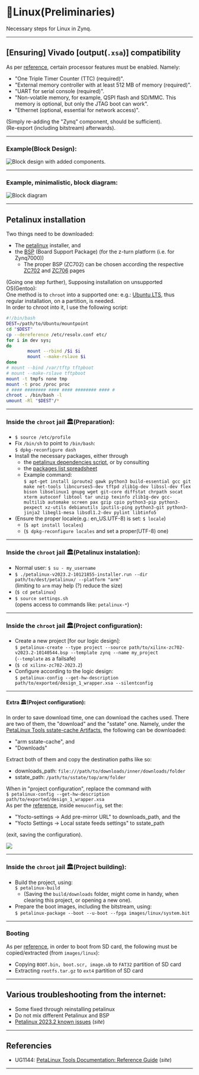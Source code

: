 # 🌷Linux(Preliminaries)

Necessary steps for Linux in Zynq.

---

## [Ensuring\] Vivado [output(`.xsa`)\] compatibility

As per [reference], certain processor features must be enabled. Namely:

* "One Triple Timer Counter (TTC) (required)".
* "External memory controller with at least 512 MB of memory (required)".
* "UART for serial console (required)".
* "Non-volatile memory, for example, QSPI flash and SD/MMC. This memory is optional, but only the JTAG boot can work".
* "Ethernet (optional, essential for network access)".

(Simply re-adding the "Zynq" component, should be sufficient).  
(Re-export (including bitstream) afterwards).

---

### Example(Block Design):
![](images/block_design "Block design with added components.")

---

### Example, minimalistic, block diagram:
![](images/block_diagram "Block diagram")
<!-- $ write_bd_layout -force -format svg -verbose /tmp/block_diagram.svg -->

---

## Petalinux installation

Two things need to be downloaded:

* The [petalinux] installer, and
* the [BSP][petalinux] (Board Support Package) (for the z-turn platform (i.e. for Zynq7000))
    * The proper BSP (ZC702) can be chosen according the respective [ZC702] and [ZC706] pages

(Going one step further), Supposing installation on unsupported OS(Gentoo):  
One method is to `chroot` into a supported one: e.g.: [Ubuntu LTS][Ubuntu], thus regular installation, on a partition, is needed.  
In order to chroot into it, I use the following script:  
```bash
#!/bin/bash
DEST=/path/to/Ubuntu/mountpoint
cd "$DEST"
cp --dereference /etc/resolv.conf etc/
for i in dev sys;
do
        mount --rbind /$i $i
        mount --make-rslave $i
done
# mount --bind /var/tftp tftpboot
# mount --make-rslave tftpboot
mount -t tmpfs none tmp
mount -t proc /proc proc
# #### ######## #### #### ######## #### #
chroot . /bin/bash -l                                                                                                                                                                                                                          
umount -Rl "$DEST"/*
```

---

### Inside the `chroot` jail 🏛️(Preparation):
* `$ source /etc/profile`
* Fix `/bin/sh` to point to `/bin/bash`:  
  `$ dpkg-reconfigure dash`
* Install the necessary packages, either through
    * the [petalinux dependencies script][plnx], or by consulting
    * the [packages list spreadsheet][xlsx]
    * Example command:  
      `$ apt-get install iproute2 gawk python3 build-essential gcc git make net-tools libncurses5-dev tftpd zlib1g-dev libssl-dev flex bison libselinux1 gnupg wget git-core diffstat chrpath socat xterm autoconf libtool tar unzip texinfo zlib1g-dev gcc-multilib automake screen pax gzip cpio python3-pip python3-pexpect xz-utils debianutils iputils-ping python3-git python3-jinja2 libegl1-mesa libsdl1.2-dev pylint libtinfo5`
* (Ensure the proper locale(e.g.: en_US.UTF-8) is set: `$ locale`)
    * (`$ apt install locales`)
    * (`$ dpkg-reconfigure locales` and set a proper(UTF-8) one)

---

### Inside the `chroot` jail 🏛️(Petalinux instalation):

* Normal user: `$ su - my_username`
* `$ ./petalinux-v2023.2-10121855-installer.run --dir path/to/dest/petalinux/ --platform "arm"`  
  (limiting to `arm` may help (?) reduce the size)
* (`$ cd petalinux`)
* `$ source settings.sh`  
  (opens access to commands like: `petalinux-*`)

---

### Inside the `chroot` jail 🏛️(Project configuration):

* Create a new project [for our logic design\]:  
  `$ petalinux-create --type project --source path/to/xilinx-zc702-v2023.2-10140544.bsp --template zynq --name my_project`  
  (`--template` as a failsafe)
* (`$ cd xilinx-zc702-2023.2`)
* Configure according to the logic design:  
  `$ petalinux-config --get-hw-description path/to/exported/design_1_wrapper.xsa --silentconfig`

---

#### Extra 🏛️(Project configuration):
In order to save download time, one can download the caches used. There are two of them, the "download" and the "sstate" one. Namely, under the [PetaLinux Tools sstate-cache Artifacts][petalinux], the following can be downloaded:

* "arm sstate-cache", and
* "Downloads"

Extract both of them and copy the destination paths like so:

* downloads_path: `file:///path/to/downloads/inner/downloads/folder`
* sstate_path: `/path/to/sstate/top/arm/folder`

When in "project configuration", replace the command with  
`$ petalinux-config --get-hw-description path/to/exported/design_1_wrapper.xsa`  
As per the [reference], inside `menuconfig`, set the:

* "Yocto-settings → Add pre-mirror URL" to downloads_path, and the
* "Yocto Settings → Local sstate feeds settings" to sstate_path

(exit, saving the configuration).

![](images/downloads_sstate)

---

### Inside the `chroot` jail 🏛️(Project building):

* Build the project, using:  
  `$ petalinux-build`
    * (Saving the `build/downloads` folder, might come in handy, when clearing this project, or opening a new one).
* Prepare the boot images, including the bitstream, using:  
  `$ petalinux-package --boot --u-boot --fpga images/linux/system.bit`

---

### Booting

As per [reference], in order to boot from SD card, the following must be copied/extracted (from `images/linux`):

* Copying `BOOT.bin, boot.scr, image.ub` to `FAT32` partition of SD card
* Extracting `rootfs.tar.gz` to `ext4` partition of SD card

---

## Various troubleshooting from the internet:

* Some fixed through reinstalling petalinux
* Do not mix different Petalinux and BSP
* [Petalinux 2023.2 known issues](https://support.xilinx.com/s/article/000035572) (*site*)

---

## Referencies

* UG1144: [PetaLinux Tools Documentation: Reference Guide](https://docs.xilinx.com/r/en-US/ug1144-petalinux-tools-reference-guide/Overview) (*site*)

---

<!-- How can these [anchors\] be made visible? -->

[reference]: https://docs.xilinx.com/r/en-US/ug1144-petalinux-tools-reference-guide/Overview "Petalinux Reference"
[petalinux]: https://www.xilinx.com/support/download/index.html/content/xilinx/en/downloadNav/embedded-design-tools.html "Petalinux installer"
[ZC702]: https://www.xilinx.com/products/boards-and-kits/ek-z7-zc702-g.html "ZC702 Evaluation Kit"
[ZC706]: https://www.xilinx.com/products/boards-and-kits/ek-z7-zc706-g.html "ZC706 Evaluation Kit"
[plnx]: https://support.xilinx.com/s/article/73296 "Petalinux Dependencies Script"
[xlsx]: https://support.xilinx.com/s/article/000035572 "Packages list (excel)"
[Ubuntu]: https://ubuntu.com/download/server#downloads "Ubuntu LTS"
